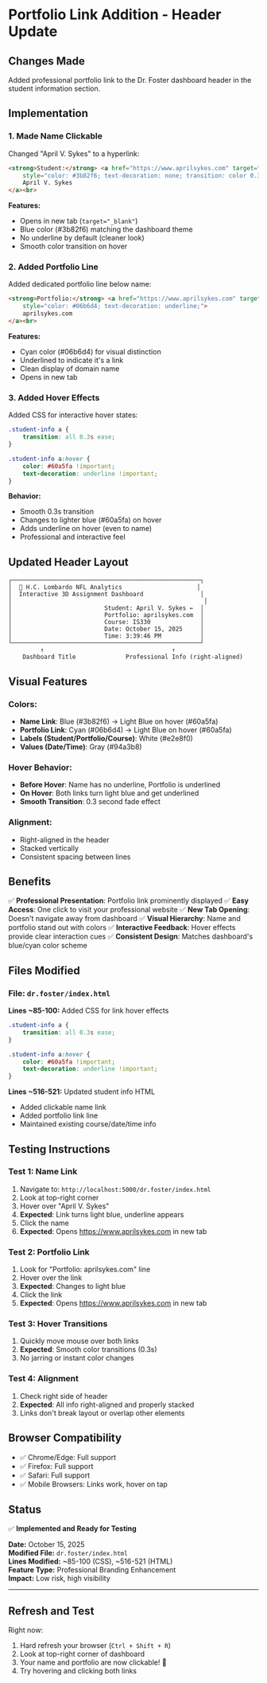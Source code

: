 # Portfolio Link Addition - Header Update

## Changes Made

Added professional portfolio link to the Dr. Foster dashboard header in the student information section.

## Implementation

### 1. **Made Name Clickable**
Changed "April V. Sykes" to a hyperlink:
```html
<strong>Student:</strong> <a href="https://www.aprilsykes.com" target="_blank" 
    style="color: #3b82f6; text-decoration: none; transition: color 0.3s;">
    April V. Sykes
</a><br>
```

**Features:**
- Opens in new tab (`target="_blank"`)
- Blue color (#3b82f6) matching the dashboard theme
- No underline by default (cleaner look)
- Smooth color transition on hover

### 2. **Added Portfolio Line**
Added dedicated portfolio line below name:
```html
<strong>Portfolio:</strong> <a href="https://www.aprilsykes.com" target="_blank" 
    style="color: #06b6d4; text-decoration: underline;">
    aprilsykes.com
</a><br>
```

**Features:**
- Cyan color (#06b6d4) for visual distinction
- Underlined to indicate it's a link
- Clean display of domain name
- Opens in new tab

### 3. **Added Hover Effects**
Added CSS for interactive hover states:
```css
.student-info a {
    transition: all 0.3s ease;
}

.student-info a:hover {
    color: #60a5fa !important;
    text-decoration: underline !important;
}
```

**Behavior:**
- Smooth 0.3s transition
- Changes to lighter blue (#60a5fa) on hover
- Adds underline on hover (even to name)
- Professional and interactive feel

## Updated Header Layout

```
┌─────────────────────────────────────────────────────┐
│  🏈 H.C. Lombardo NFL Analytics                     │
│  Interactive 3D Assignment Dashboard                │
│                                                      │
│                          Student: April V. Sykes ←  │
│                          Portfolio: aprilsykes.com  │
│                          Course: IS330              │
│                          Date: October 15, 2025     │
│                          Time: 3:39:46 PM           │
└─────────────────────────────────────────────────────┘
         ↑                                    ↑
    Dashboard Title              Professional Info (right-aligned)
```

## Visual Features

### Colors:
- **Name Link**: Blue (#3b82f6) → Light Blue on hover (#60a5fa)
- **Portfolio Link**: Cyan (#06b6d4) → Light Blue on hover (#60a5fa)
- **Labels (Student/Portfolio/Course)**: White (#e2e8f0)
- **Values (Date/Time)**: Gray (#94a3b8)

### Hover Behavior:
- **Before Hover**: Name has no underline, Portfolio is underlined
- **On Hover**: Both links turn light blue and get underlined
- **Smooth Transition**: 0.3 second fade effect

### Alignment:
- Right-aligned in the header
- Stacked vertically
- Consistent spacing between lines

## Benefits

✅ **Professional Presentation**: Portfolio link prominently displayed
✅ **Easy Access**: One click to visit your professional website
✅ **New Tab Opening**: Doesn't navigate away from dashboard
✅ **Visual Hierarchy**: Name and portfolio stand out with colors
✅ **Interactive Feedback**: Hover effects provide clear interaction cues
✅ **Consistent Design**: Matches dashboard's blue/cyan color scheme

## Files Modified

### File: `dr.foster/index.html`

**Lines ~85-100:** Added CSS for link hover effects
```css
.student-info a {
    transition: all 0.3s ease;
}

.student-info a:hover {
    color: #60a5fa !important;
    text-decoration: underline !important;
}
```

**Lines ~516-521:** Updated student info HTML
- Added clickable name link
- Added portfolio link line
- Maintained existing course/date/time info

## Testing Instructions

### Test 1: Name Link
1. Navigate to: `http://localhost:5000/dr.foster/index.html`
2. Look at top-right corner
3. Hover over "April V. Sykes"
4. **Expected**: Link turns light blue, underline appears
5. Click the name
6. **Expected**: Opens https://www.aprilsykes.com in new tab

### Test 2: Portfolio Link
1. Look for "Portfolio: aprilsykes.com" line
2. Hover over the link
3. **Expected**: Changes to light blue
4. Click the link
5. **Expected**: Opens https://www.aprilsykes.com in new tab

### Test 3: Hover Transitions
1. Quickly move mouse over both links
2. **Expected**: Smooth color transitions (0.3s)
3. No jarring or instant color changes

### Test 4: Alignment
1. Check right side of header
2. **Expected**: All info right-aligned and properly stacked
3. Links don't break layout or overlap other elements

## Browser Compatibility

- ✅ Chrome/Edge: Full support
- ✅ Firefox: Full support
- ✅ Safari: Full support
- ✅ Mobile Browsers: Links work, hover on tap

## Status

✅ **Implemented and Ready for Testing**

**Date:** October 15, 2025  
**Modified File:** `dr.foster/index.html`  
**Lines Modified:** ~85-100 (CSS), ~516-521 (HTML)  
**Feature Type:** Professional Branding Enhancement  
**Impact:** Low risk, high visibility

---

## Refresh and Test

Right now:
1. Hard refresh your browser (`Ctrl + Shift + R`)
2. Look at top-right corner of dashboard
3. Your name and portfolio are now clickable! 🎯
4. Try hovering and clicking both links
